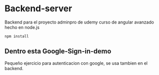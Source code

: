 # Backend-server

Backend para el proyecto adminpro de udemy curso de angular avanzado hecho en node.js

```
npm install
```

## Dentro esta Google-Sign-in-demo

Pequeño ejercicio para autenticacion con google, se usa tambien en el backend.
